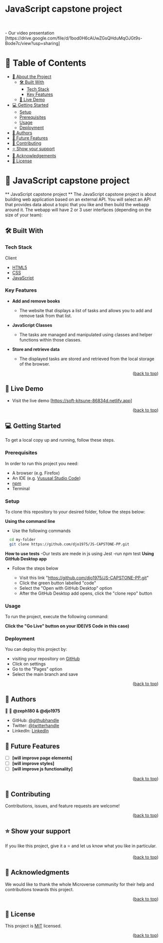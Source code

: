 <a name="readme-top"></a>

<div>

  <h1><b>JavaScript capstone project</b></h1><br/><br/>
  - Our video presentation [https://drive.google.com/file/d/1bod0H6cAUwZGsQHduMqOJGt9s-Bode7c/view?usp=sharing]
</div>

# 📗 Table of Contents

- [📖 About the Project](#about-project)
  - [🛠 Built With](#built-with)
    - [Tech Stack](#tech-stack)
    - [Key Features](#key-features)
  - [🚀 Live Demo](#live-demo)
- [💻 Getting Started](#getting-started)
  - [Setup](#setup)
  - [Prerequisites](#prerequisites)
  - [Usage](#usage)
  - [Deployment](#triangular_flag_on_post-deployment)
- [👥 Authors](#authors)
- [🔭 Future Features](#future-features)
- [🤝 Contributing](#contributing)
- [⭐️ Show your support](#support)
- [🙏 Acknowledgements](#acknowledgements)
- [📝 License](#license)

# 📖 JavaScript capstone project<a name="about-project"></a>

** JavaScript capstone project ** The JavaScript capstone project is about building web application based on an external API. You will select an API that provides data about a topic that you like and then build the webapp around it. The webapp will have 2 or 3 user interfaces (depending on the size of your team):
## 🛠 Built With <a name="built-with"></a>

### Tech Stack <a name="tech-stack"></a>

<summary>Client</summary>
<ul>
  <li><a href="https://html.com/html5/">HTML5</a></li>
  <li><a href="https://developer.mozilla.org/en-US/docs/Learn/CSS/First_steps/What_is_CSS">CSS</a></li>
  <li><a href="https://www.javascript.com/">JavaScript</a></li>
</ul>

### Key Features <a name="key-features"></a>

- **Add and remove books**

  - The website that displays a list of tasks and allows you to add and remove task from that list.

- **JavaScript Classes**

  - The tasks are managed and manipulated using classes and helper functions within those classes.

- **Store and retrieve data**

  - The displayed tasks are stored and retrieved from the local storage of the browser.

<p align="right">(<a href="#readme-top">back to top</a>)</p>

## 🚀 Live Demo <a name="live-demo"></a>

- Visit the live demo [https://soft-kitsune-86834d.netlify.app]

<p align="right">(<a href="#readme-top">back to top</a>)</p>

## 💻 Getting Started <a name="getting-started"></a>

To get a local copy up and running, follow these steps.

### Prerequisites

In order to run this project you need:

- A browser (e.g. Firefox)
- An IDE (e.g. [Vususal Studio Code](https://code.visualstudio.com/download))
- [npm](https://nodejs.org/en/)
- Terminal

### Setup

To clone this repository to your desired folder, follow the steps below:

**Using the command line**

- Use the following commands

```sh
  cd my-folder
  git clone https://github.com/djo1975/JS-CAPSTONE-PP.git
```
**How to use tests**
-Our tests are mede in js using Jest
-run npm test
**Using GitHub Desktop app**

- Follow the steps below

  - Visit this link "https://github.com/djo1975/JS-CAPSTONE-PP.git"
  - Click the green button labelled "code"
  - Select the "Open with GitHub Desktop" option
  - After the GitHub Desktop add opens, click the "clone repo" button

### Usage

To run the project, execute the following command:

**Click the "Go Live" button on your IDE(VS Code in this case)**

### Deployment

You can deploy this project by:

- visiting your repository on [GitHub](https://github.com/djo1975/JS-CAPSTONE-PP.git)
- Click on settings
- Go to the "Pages" option
- Select the main branch and save

<p align="right">(<a href="#readme-top">back to top</a>)</p>

## 👥 Authors <a name="authors"></a>

👤 👤 **@zeph180 & @djo1975**

- GitHub: [@githubhandle]()
- Twitter: [@twitterhandle]()
- LinkedIn: [LinkedIn]()

## 🔭 Future Features <a name="future-features"></a>

- [ ] **[will improve page elements]**
- [ ] **[will improve styles]**
- [ ] **[will improve js functionality]**

<p align="right">(<a href="#readme-top">back to top</a>)</p>

## 🤝 Contributing <a name="contributing"></a>

Contributions, issues, and feature requests are welcome!

<p align="right">(<a href="#readme-top">back to top</a>)</p>

## ⭐️ Show your support <a name="support"></a>

If you like this project, give it a ⭐️ and let us know what you like in particular.

<p align="right">(<a href="#readme-top">back to top</a>)</p>

## 🙏 Acknowledgments <a name="acknowledgements"></a>

We would like to thank the whole Microverse community for their help and contributions towards this project.

<p align="right">(<a href="#readme-top">back to top</a>)</p>

## 📝 License <a name="license"></a>

This project is [MIT](./LICENSE) licensed.

<p align="right">(<a href="#readme-top">back to top</a>)</p>
